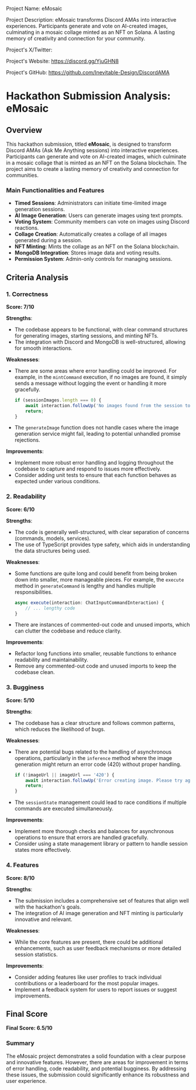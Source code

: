 
Project Name: eMosaic


Project Description: eMosaic transforms Discord AMAs into interactive experiences. Participants generate and vote on AI-created images, culminating in a mosaic collage minted as an NFT on Solana. A lasting memory of creativity and connection for your community.


Project's X/Twitter: 


Project's Website: https://discord.gg/YjuGHN8


Project's GitHub: https://github.com/Inevitable-Design/DiscordAMA






# Hackathon Submission Analysis: eMosaic

## Overview
This hackathon submission, titled **eMosaic**, is designed to transform Discord AMAs (Ask Me Anything sessions) into interactive experiences. Participants can generate and vote on AI-created images, which culminate in a mosaic collage that is minted as an NFT on the Solana blockchain. The project aims to create a lasting memory of creativity and connection for communities.

### Main Functionalities and Features
- **Timed Sessions**: Administrators can initiate time-limited image generation sessions.
- **AI Image Generation**: Users can generate images using text prompts.
- **Voting System**: Community members can vote on images using Discord reactions.
- **Collage Creation**: Automatically creates a collage of all images generated during a session.
- **NFT Minting**: Mints the collage as an NFT on the Solana blockchain.
- **MongoDB Integration**: Stores image data and voting results.
- **Permission System**: Admin-only controls for managing sessions.

## Criteria Analysis

### 1. Correctness
**Score: 7/10**

**Strengths**:
- The codebase appears to be functional, with clear command structures for generating images, starting sessions, and minting NFTs.
- The integration with Discord and MongoDB is well-structured, allowing for smooth interactions.

**Weaknesses**:
- There are some areas where error handling could be improved. For example, in the `mintCommand` execution, if no images are found, it simply sends a message without logging the event or handling it more gracefully.
  
  ```typescript
  if (sessionImages.length === 0) {
      await interaction.followUp('No images found from the session to create collage!');
      return;
  }
  ```

- The `generateImage` function does not handle cases where the image generation service might fail, leading to potential unhandled promise rejections.

**Improvements**:
- Implement more robust error handling and logging throughout the codebase to capture and respond to issues more effectively.
- Consider adding unit tests to ensure that each function behaves as expected under various conditions.

### 2. Readability
**Score: 6/10**

**Strengths**:
- The code is generally well-structured, with clear separation of concerns (commands, models, services).
- The use of TypeScript provides type safety, which aids in understanding the data structures being used.

**Weaknesses**:
- Some functions are quite long and could benefit from being broken down into smaller, more manageable pieces. For example, the `execute` method in `generateCommand` is lengthy and handles multiple responsibilities.

  ```typescript
  async execute(interaction: ChatInputCommandInteraction) {
      // ... lengthy code
  }
  ```

- There are instances of commented-out code and unused imports, which can clutter the codebase and reduce clarity.

**Improvements**:
- Refactor long functions into smaller, reusable functions to enhance readability and maintainability.
- Remove any commented-out code and unused imports to keep the codebase clean.

### 3. Bugginess
**Score: 5/10**

**Strengths**:
- The codebase has a clear structure and follows common patterns, which reduces the likelihood of bugs.

**Weaknesses**:
- There are potential bugs related to the handling of asynchronous operations, particularly in the `inference` method where the image generation might return an error code (420) without proper handling.

  ```typescript
  if (!imageUrl || imageUrl === '420') {
      await interaction.followUp('Error creating image. Please try again.');
      return;
  }
  ```

- The `sessionState` management could lead to race conditions if multiple commands are executed simultaneously.

**Improvements**:
- Implement more thorough checks and balances for asynchronous operations to ensure that errors are handled gracefully.
- Consider using a state management library or pattern to handle session states more effectively.

### 4. Features
**Score: 8/10**

**Strengths**:
- The submission includes a comprehensive set of features that align well with the hackathon's goals.
- The integration of AI image generation and NFT minting is particularly innovative and relevant.

**Weaknesses**:
- While the core features are present, there could be additional enhancements, such as user feedback mechanisms or more detailed session statistics.

**Improvements**:
- Consider adding features like user profiles to track individual contributions or a leaderboard for the most popular images.
- Implement a feedback system for users to report issues or suggest improvements.

## Final Score
**Final Score: 6.5/10**

### Summary
The eMosaic project demonstrates a solid foundation with a clear purpose and innovative features. However, there are areas for improvement in terms of error handling, code readability, and potential bugginess. By addressing these issues, the submission could significantly enhance its robustness and user experience.